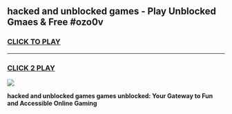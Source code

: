 
## hacked and unblocked games - Play Unblocked Gmaes & Free #ozo0v
<h3>
<a href="https://news.freeplayer.one?title=hacked_and_unblocked_games&ref=03M">CLICK TO PLAY</a></h3>
<hr>

<h3>
<a href="https://news.freeplayer.one?title=hacked_and_unblocked_games&ref=03M">CLICK 2 PLAY</a>
  
</h3>

<a href="https://news.freeplayer.one?title=hacked_and_unblocked_games&ref=03M"><img src="https://clearcache.store/games.png"></a>


**hacked and unblocked games games unblocked: Your Gateway to Fun and Accessible Online Gaming**
